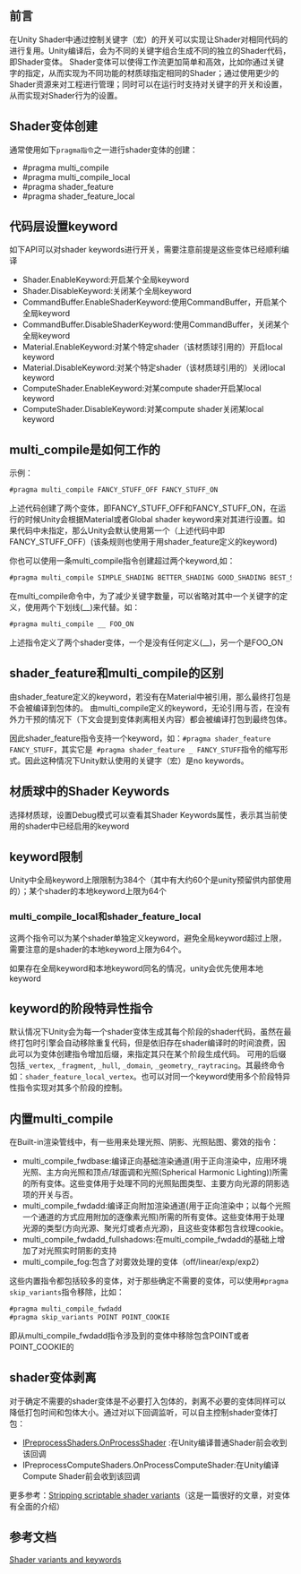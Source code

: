 ## 前言
在Unity Shader中通过控制关键字（宏）的开关可以实现让Shader对相同代码的进行复用。Unity编译后，会为不同的关键字组合生成不同的独立的Shader代码，即Shader变体。
Shader变体可以使得工作流更加简单和高效，比如你通过关键字的指定，从而实现为不同功能的材质球指定相同的Shader；通过使用更少的Shader资源来对工程进行管理；同时可以在运行时支持对关键字的开关和设置，从而实现对Shader行为的设置。

## Shader变体创建
通常使用如下``pragma指令``之一进行shader变体的创建：
- #pragma multi_compile
- #pragma multi_compile_local
- #pragma shader_feature
- #pragma shader_feature_local


## 代码层设置keyword
如下API可以对shader keywords进行开关，需要注意前提是这些变体已经顺利编译
- Shader.EnableKeyword:开启某个全局keyword
- Shader.DisableKeyword:关闭某个全局keyword
- CommandBuffer.EnableShaderKeyword:使用CommandBuffer，开启某个全局keyword
- CommandBuffer.DisableShaderKeyword:使用CommandBuffer，关闭某个全局keyword
- Material.EnableKeyword:对某个特定shader（该材质球引用的）开启local keyword
- Material.DisableKeyword:对某个特定shader（该材质球引用的）关闭local keyword
- ComputeShader.EnableKeyword:对某compute shader开启某local keyword
- ComputeShader.DisableKeyword:对某compute shader关闭某local keyword


## multi_compile是如何工作的
示例：
```csharp
#pragma multi_compile FANCY_STUFF_OFF FANCY_STUFF_ON
```
上述代码创建了两个变体，即FANCY_STUFF_OFF和FANCY_STUFF_ON，在运行的时候Unity会根据Material或者Global shader keyword来对其进行设置。如果代码中未指定，那么Unity会默认使用第一个（上述代码中即FANCY_STUFF_OFF）(该条规则也使用于用shader_feature定义的keyword)

你也可以使用一条multi_compile指令创建超过两个keyword,如：
```csharp
#pragma multi_compile SIMPLE_SHADING BETTER_SHADING GOOD_SHADING BEST_SHADING
```

在multi_compile命令中，为了减少关键字数量，可以省略对其中一个关键字的定义，使用两个下划线(__)来代替。如：
```csharp
#pragma multi_compile __ FOO_ON
```
上述指令定义了两个shader变体，一个是没有任何定义(__)，另一个是FOO_ON

## shader_feature和multi_compile的区别
由shader_feature定义的keyword，若没有在Material中被引用，那么最终打包是不会被编译到包体的。
由multi_compile定义的keyword，无论引用与否，在没有外力干预的情况下（下文会提到变体剥离相关内容）都会被编译打包到最终包体。

因此shader_feature指令支持一个keyword，如：``#pragma shader_feature FANCY_STUFF``，其实它是`` #pragma shader_feature _ FANCY_STUFF``指令的缩写形式。因此这种情况下Unity默认使用的关键字（宏）是no keywords。

## 材质球中的Shader Keywords
选择材质球，设置Debug模式可以查看其Shader Keywords属性，表示其当前使用的shader中已经启用的keyword

## keyword限制
Unity中全局keyword上限限制为384个（其中有大约60个是unity预留供内部使用的）；某个shader的本地keyword上限为64个

### multi_compile_local和shader_feature_local
这两个指令可以为某个shader单独定义keyword，避免全局keyword超过上限，需要注意的是shader的本地keyword上限为64个。

如果存在全局keyword和本地keyword同名的情况，unity会优先使用本地keyword


## keyword的阶段特异性指令
默认情况下Unity会为每一个shader变体生成其每个阶段的shader代码，虽然在最终打包时引擎会自动移除重复代码，但是依旧存在shader编译时的时间浪费，因此可以为变体创建指令增加后缀，来指定其只在某个阶段生成代码。
可用的后缀包括``_vertex``, ``_fragment``, ``_hull``, ``_domain``, ``_geometry``,``_raytracing``。其最终命令如：``shader_feature_local_vertex``。也可以对同一个keyword使用多个阶段特异性指令实现对其多个阶段的控制。

## 内置multi_compile
在Built-in渲染管线中，有一些用来处理光照、阴影、光照贴图、雾效的指令：
- multi_compile_fwdbase:编译正向基础渲染通道(用于正向渲染中，应用环境光照、主方向光照和顶点/球面调和光照(Spherical Harmonic Lighting))所需的所有变体。这些变体用于处理不同的光照贴图类型、主要方向光源的阴影选项的开关与否。
- multi_compile_fwdadd:编译正向附加渲染通道(用于正向渲染中；以每个光照一个通道的方式应用附加的逐像素光照)所需的所有变体。这些变体用于处理光源的类型(方向光源、聚光灯或者点光源)，且这些变体都包含纹理cookie。
- multi_compile_fwdadd_fullshadows:在multi_compile_fwdadd的基础上增加了对光照实时阴影的支持
- multi_compile_fog:包含了对雾效处理的变体（off/linear/exp/exp2）

这些内置指令都包括较多的变体，对于那些确定不需要的变体，可以使用``#pragma skip_variants``指令移除，比如：
```csharp
#pragma multi_compile_fwdadd
#pragma skip_variants POINT POINT_COOKIE
```
即从multi_compile_fwdadd指令涉及到的变体中移除包含POINT或者POINT_COOKIE的

## shader变体剥离
对于确定不需要的shader变体是不必要打入包体的，剥离不必要的变体同样可以降低打包时间和包体大小。通过对以下回调监听，可以自主控制shader变体打包：
- [IPreprocessShaders.OnProcessShader](https://docs.unity3d.com/ScriptReference/Build.IPreprocessShaders.OnProcessShader.html) :在Unity编译普通Shader前会收到该回调
- IPreprocessComputeShaders.OnProcessComputeShader:在Unity编译Compute Shader前会收到该回调

更多参考：[Stripping scriptable shader variants](https://blog.unity.com/technology/stripping-scriptable-shader-variants)（这是一篇很好的文章，对变体有全面的介绍）

## 参考文档
[Shader variants and keywords](https://docs.unity3d.com/Manual/SL-MultipleProgramVariants.html)